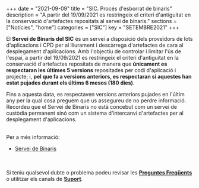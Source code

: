 +++
date        = "2021-09-09"
title       = "SIC. Procés d'esborrat de binaris"
description = "A partir del 19/09/2021 es restringeix el criteri d'antiguitat en la conservació d'artefactes repositats al servei de binaris."
sections    = ["Notícies", "home"]
categories  = ["SIC"]
key         = "SETEMBRE2021"
+++

El **Servei de Binaris del SIC** és un servei a disposició dels proveïdors de lots d'aplicacions i CPD per al lliurament i
descàrrega d'artefactes de cara al desplegament d'aplicacions.
Amb l'objectiu de controlar i limitar l'ús de l'espai, a partir del 19/09/2021 es restringeix el criteri
d'antiguitat en la conservació d'artefactes repositats de manera que **únicament es respectaran les últimes 5 versions**
repositades per codi d'aplicació i projecte; i, **pel que fa a versions anteriors, es respectaran si aquestes han estat pujades
durant els últims 6 mesos (180 dies)**.

Fins a aquesta data, es respectaven versions anteriors pujades en l'últim any per la qual cosa preguem que us
assegureu de no perdre informació.
Recordeu que el Servei de Binaris no està concebut com un servei de custòdia permanent sinó com un sistema
d'intercanvi d'artefactes per al desplegament d'aplicacions.

<br/>
Per a més informació:

- [Servei de Binaris](/sic-serveis/binaris/)

<br/><br/>
Si teniu qualsevol dubte o problema podeu revisar les [**Preguntes Freqüents**](/sic/faq) o utilitzar els canals de [**Suport**](/sic/suport).